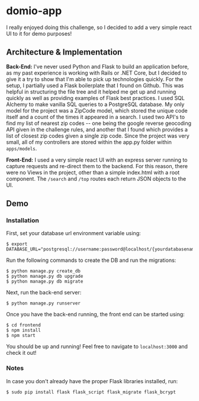# domio-app

I really enjoyed doing this challenge, so I decided to add a very simple react UI to it for demo purposes!

## Architecture & Implementation

**Back-End:**
I've never used Python and Flask to build an application before, as my past experience is working with Rails or .NET Core, but I decided to give it a try to show that I'm able to pick up technologies quickly.  For the setup, I partially used a Flask boilerplate that I found on Github.  This was helpful in structuring the file tree and it helped me get up and running quickly as well as providing examples of Flask best practices.  I used SQL Alchemy to make vanilla SQL queries to a PostgreSQL database.  My only model for the project was a ZipCode model, which stored the unique code itself and a count of the times it appeared in a search.  I used two API's to find my list of nearest zip codes -- one being the google reverse geocoding API given in the challenge rules, and another that I found which provides a list of closest zip codes given a single zip code.  Since the project was very small, all of my controllers are stored within the app.py folder within `apps/models`.

**Front-End:**
I used a very simple react UI with an express server running to capture requests and re-direct them to the backend.  For this reason, there were no Views in the project, other than a simple index.html with a root component. The `/search` and `/top` routes each return JSON objects to the UI.    

## Demo

### Installation

First, set your database url environment variable using:
```
$ export DATABASE_URL="postgresql://username:password@localhost/{yourdatabasename}"
```

Run the following commands to create the DB and run the migrations:
```
$ python manage.py create_db
$ python manage.py db upgrade
$ python manage.py db migrate
```

Next, run the back-end server:
```
$ python manage.py runserver
```

Once you have the back-end running, the front end can be started using:
```
$ cd frontend
$ npm install
$ npm start
```


You should be up and running! Feel free to navigate to `localhost:3000` and check it out!

### Notes

In case you don't already have the proper Flask libraries installed, run:
```
$ sudo pip install flask flask_script flask_migrate flask_bcrypt
```

